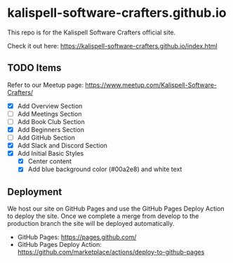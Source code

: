 # kalispell-software-crafters.github.io

This repo is for the Kalispell Software Crafters official site.

Check it out here: https://kalispell-software-crafters.github.io/index.html

## TODO Items

Refer to our Meetup page: https://www.meetup.com/Kalispell-Software-Crafters/

- [x] Add Overview Section
- [ ] Add Meetings Section
- [ ] Add Book Club Section
- [x] Add Beginners Section
- [ ] Add GitHub Section
- [x] Add Slack and Discord Section
- [x] Add Initial Basic Styles
   - [x] Center content
   - [x] Add blue background color (#00a2e8) and white text

## Deployment

We host our site on GitHub Pages and use the GitHub Pages Deploy Action to deploy the site. Once we complete a merge from develop to the production branch the site will be deployed automatically.

- GitHub Pages: https://pages.github.com/
- GitHub Pages Deploy Action: https://github.com/marketplace/actions/deploy-to-github-pages
